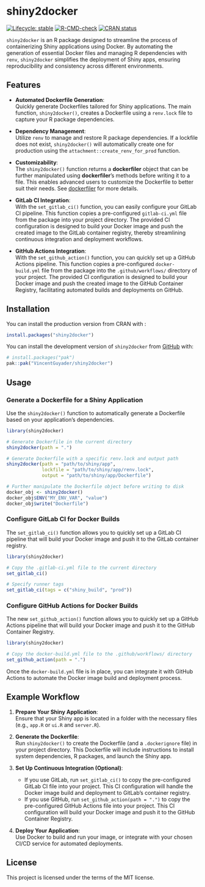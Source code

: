 
<!-- README.md is generated from README.Rmd. Please edit that file -->

# shiny2docker

<!-- badges: start -->

[![Lifecycle:
stable](https://img.shields.io/badge/lifecycle-stable-brightgreen.svg)](https://lifecycle.r-lib.org/articles/stages.html#stable)
[![R-CMD-check](https://github.com/VincentGuyader/shiny2docker/actions/workflows/R-CMD-check.yaml/badge.svg)](https://github.com/VincentGuyader/shiny2docker/actions/workflows/R-CMD-check.yaml)
[![CRAN
status](https://www.r-pkg.org/badges/version/shiny2docker)](https://CRAN.R-project.org/package=shiny2docker)
<!-- badges: end -->

`shiny2docker` is an R package designed to streamline the process of
containerizing Shiny applications using Docker. By automating the
generation of essential Docker files and managing R dependencies with
`renv`, `shiny2docker` simplifies the deployment of Shiny apps, ensuring
reproducibility and consistency across different environments.

## Features

- **Automated Dockerfile Generation**:  
  Quickly generate Dockerfiles tailored for Shiny applications. The main
  function, `shiny2docker()`, creates a Dockerfile using a `renv.lock`
  file to capture your R package dependencies.

- **Dependency Management**:  
  Utilize `renv` to manage and restore R package dependencies. If a
  lockfile does not exist, `shiny2docker()` will automatically create
  one for production using the `attachment::create_renv_for_prod`
  function.

- **Customizability**:  
  The `shiny2docker()` function returns a **dockerfiler** object that
  can be further manipulated using **dockerfiler**’s methods before
  writing it to a file. This enables advanced users to customize the
  Dockerfile to better suit their needs. See
  [dockerfiler](https://github.com/ThinkR-open/dockerfiler) for more
  details.

- **GitLab CI Integration**:  
  With the `set_gitlab_ci()` function, you can easily configure your
  GitLab CI pipeline. This function copies a pre-configured
  `gitlab-ci.yml` file from the package into your project directory. The
  provided CI configuration is designed to build your Docker image and
  push the created image to the GitLab container registry, thereby
  streamlining continuous integration and deployment workflows.

- **GitHub Actions Integration**:  
  With the `set_github_action()` function, you can quickly set up a
  GitHub Actions pipeline. This function copies a pre-configured
  `docker-build.yml` file from the package into the `.github/workflows/`
  directory of your project. The provided CI configuration is designed
  to build your Docker image and push the created image to the GitHub
  Container Registry, facilitating automated builds and deployments on
  GitHub.

## Installation

You can install the production version from CRAN with :

``` r
install.packages("shiny2docker")
```

You can install the development version of `shiny2docker` from
[GitHub](https://github.com/VincentGuyader/shiny2docker) with:

``` r
# install.packages("pak")
pak::pak("VincentGuyader/shiny2docker")
```

## Usage

### Generate a Dockerfile for a Shiny Application

Use the `shiny2docker()` function to automatically generate a Dockerfile
based on your application’s dependencies.

``` r
library(shiny2docker)

# Generate Dockerfile in the current directory
shiny2docker(path = ".")

# Generate Dockerfile with a specific renv.lock and output path
shiny2docker(path = "path/to/shiny/app",
             lockfile = "path/to/shiny/app/renv.lock",
             output = "path/to/shiny/app/Dockerfile")

# Further manipulate the Dockerfile object before writing to disk
docker_obj <- shiny2docker()
docker_obj$ENV("MY_ENV_VAR", "value")
docker_obj$write("Dockerfile")
```

### Configure GitLab CI for Docker Builds

The `set_gitlab_ci()` function allows you to quickly set up a GitLab CI
pipeline that will build your Docker image and push it to the GitLab
container registry.

``` r
library(shiny2docker)

# Copy the .gitlab-ci.yml file to the current directory
set_gitlab_ci()

# Specify runner tags
set_gitlab_ci(tags = c("shiny_build", "prod"))
```

### Configure GitHub Actions for Docker Builds

The new `set_github_action()` function allows you to quickly set up a
GitHub Actions pipeline that will build your Docker image and push it to
the GitHub Container Registry.

``` r
library(shiny2docker)

# Copy the docker-build.yml file to the .github/workflows/ directory
set_github_action(path = ".")
```

Once the `docker-build.yml` file is in place, you can integrate it with
GitHub Actions to automate the Docker image build and deployment
process.

## Example Workflow

1.  **Prepare Your Shiny Application**:  
    Ensure that your Shiny app is located in a folder with the necessary
    files (e.g., `app.R` or `ui.R` and `server.R`).

2.  **Generate the Dockerfile**:  
    Run `shiny2docker()` to create the Dockerfile (and a `.dockerignore`
    file) in your project directory. This Dockerfile will include
    instructions to install system dependencies, R packages, and launch
    the Shiny app.

3.  **Set Up Continuous Integration (Optional)**:

    - If you use GitLab, run `set_gitlab_ci()` to copy the
      pre-configured GitLab CI file into your project. This CI
      configuration will handle the Docker image build and deployment to
      GitLab’s container registry.
    - If you use GitHub, run `set_github_action(path = ".")` to copy the
      pre-configured GitHub Actions file into your project. This CI
      configuration will build your Docker image and push it to the
      GitHub Container Registry.

4.  **Deploy Your Application**:  
    Use Docker to build and run your image, or integrate with your
    chosen CI/CD service for automated deployments.

## License

This project is licensed under the terms of the MIT license.
